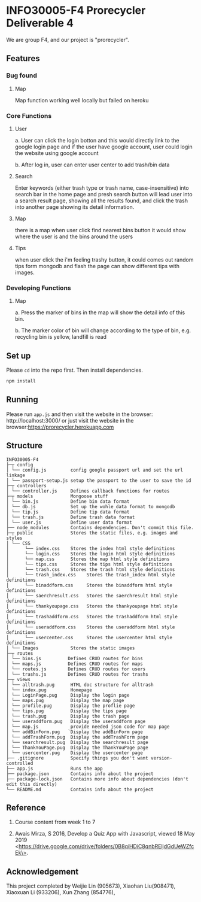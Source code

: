 # INFO30005-F4 Prorecycler Deliverable 4
We are group F4, and our project is "prorecycler".

## Features
### Bug found
1. Map

    Map function working well locally but failed on heroku

### Core Functions

1. User

    a. User can click the login botton and this would directly link to the google login page and if the user have google account, user could login the website using google account

    b. After log in, user can enter user center to add trash/bin data

2. Search

    Enter keywords (either trash type or trash name, case-insensitive) into search bar in the home page and presh search button will lead user into a search result page, showing all the results found, and click the trash into another page showing its detail information.

3. Map

    there is a map when user click find nearest bins button it would show where the user is and the bins around the users

4. Tips

    when user click the i'm feeling trashy button, it could comes out random tips form mongodb and flash the page can show different tips with images.

### Developing Functions

1. Map

    a. Press the marker of bins in the map will show the detail info of this bin.

    b. The marker color of bin will change according to the type of bin, e.g. recycling bin is yellow, landfill is read

## Set up
Please `cd` into the repo first.
Then install dependencies.
```bash
npm install
```

## Running
Please run `app.js` and then visit the website in the browser: http://localhost:3000/
or just visit the website in the browser:https://prorecycler.herokuapp.com

## Structure
```
INFO30005-F4
├─┬ config
│ └── config.js         config google passport url and set the url linkage
│ └── passport-setup.js setup the passport to the user to save the id
├─┬ controllers
│ └── controller.js     Defines callback functions for routes
├─┬ models              Mongoose stuff
│ └── bin.js            Define bin data format
│ └── db.js             Set up the wohle data format to mongodb
│ └── tip.js            Define tip data format
│ └── trash.js          Define trash data format
│ └── user.js           Define user data format
├── node_modules        Contains dependencies. Don't commit this file.
├─┬ public              Stores the static files, e.g. images and styles
│ └── CSS               
│      └── index.css    Stores the index html style definitions
│      └── login.css    Stores the login html style definitions
│      └── map.css      Stores the map html style definitions
│      └── tips.css     Stores the tips html style definitions
│      └── trash.css    Stores the trash html style definitions
│      └── trash_index.css    Stores the trash_index html style definitions
│      └── binaddform.css     Stores the binaddform html style definitions
│      └── saerchresult.css   Stores the saerchresult html style definitions
│      └── thankyoupage.css   Stores the thankyoupage html style definitions
│      └── trashaddform.css   Stores the trashaddform html style definitions
│      └── useraddform.css    Stores the useraddform html style definitions
│      └── usercenter.css     Stores the usercenter html style definitions
│ └── Images            Stores the static images
├─┬ routes              
│ └── bins.js          Defines CRUD routes for bins
│ └── maps.js          Defines CRUD routes for maps
│ └── routes.js        Defines CRUD routes for users
│ └── trashs.js        Defines CRUD routes for trashs
├─┬ views              
│ └── alltrash.pug      HTML doc structure for alltrash
│ └── index.pug         Homepage 
│ └── LoginPage.pug     Display the login page
│ └── maps.pug          Display the map page
│ └── profile.pug       Display the proflie page
│ └── tips.pug          Display the tips page
│ └── trash.pug         Display the trash page
│ └── useraddform.pug   Display the useraddform page
│ └── map.js            provide needed json code for map page
│ └── addBinForm.pug   `Display the addBinForm page
│ └── addTrashForm.pug  Display the addTrashForm page
│ └── searchresult.pug  Display the searchresult page
│ └── ThankYouPage.pug  Display the ThankYouPage page
│ └── usercenter.pug    Display the usercenter page
├── .gitignore          Specify things you don't want version-controlled
├── app.js              Runs the app
├── package.json        Contains info about the project
├── package-lock.json   Contains more info about dependencies (don't edit this directly)
└── README.md           Contains info about the project 
```

## Reference
1. 
    Course content from week 1 to 7

2. 
    Awais Mirza, S 2016, 
    Develop a Quiz App with Javascript, 
    viewed 18 May 2019
    \<https://drive.google.com/drive/folders/0B8qiHDiC8qnbREljdGdUeWZfcEk\>. 

## Acknowledgement
This project completed by Weijie Lin (905673), Xiaohan Liu(908471), Xiaoxuan Li (933206), Xun Zhang (854776), 